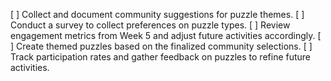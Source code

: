 [ ] Collect and document community suggestions for puzzle themes.
[ ] Conduct a survey to collect preferences on puzzle types.
[ ] Review engagement metrics from Week 5 and adjust future activities accordingly.
[ ] Create themed puzzles based on the finalized community selections.
[ ] Track participation rates and gather feedback on puzzles to refine future activities.
